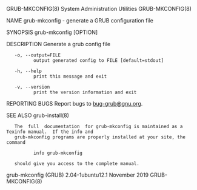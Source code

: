 GRUB-MKCONFIG(8)                    System Administration Utilities                   GRUB-MKCONFIG(8)

NAME
       grub-mkconfig - generate a GRUB configuration file

SYNOPSIS
       grub-mkconfig [OPTION]

DESCRIPTION
       Generate a grub config file

       -o, --output=FILE
              output generated config to FILE [default=stdout]

       -h, --help
              print this message and exit

       -v, --version
              print the version information and exit

REPORTING BUGS
       Report bugs to <bug-grub@gnu.org>.

SEE ALSO
       grub-install(8)

       The  full  documentation  for grub-mkconfig is maintained as a Texinfo manual.  If the info and
       grub-mkconfig programs are properly installed at your site, the command

              info grub-mkconfig

       should give you access to the complete manual.

grub-mkconfig (GRUB) 2.04-1ubuntu12.1        November 2019                            GRUB-MKCONFIG(8)
